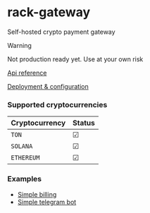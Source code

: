 # rack-gateway
 Self-hosted crypto payment gateway 

> [!WARNING]
> Not production ready yet. Use at your own risk

[Api reference](https://github.com/rackcash/http-api)

[Deployment & configuration](https://github.com/rackcash/rack-infra)


### Supported cryptocurrencies
| Cryptocurrency         | Status        |
| ----------- | -------            |
| `TON`    | &#9745; |
| `SOLANA`     |   &#9745;|
| `ETHEREUM`      | &#9745;|


### Examples
 - [Simple billing](https://github.com/rackcash/rack-gateway/tree/main/examples/simple-billing)   
 - [Simple telegram bot](https://github.com/rackcash/rack-gateway/tree/main/examples/simple-telegram-bot)    